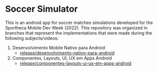 # Soccer Simulator

This is an android app for soccer matches simulations developed for the Sportheca Mobile Dev Week (2022). This repository was organized in branches that represent the implementations that were made during the following subjects/videos:

 1. Desenvolvimento Mobile Nativo para Android
     - [release/desenvolvimento-nativo-para-android](https://github.com/danlibs/matches-simulator-app/tree/release/desenvolvimento-mobile-nativo-para-android)
 2. Componentes, Layouts, UI, UX em Apps Android
     - [release/componentes-layouts-ui-ux-em-apps-android](https://github.com/danlibs/matches-simulator-app/tree/release/componentes-layouts-ui-ux-em-apps-android)
